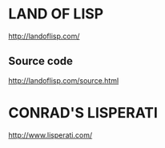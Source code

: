 # LAND OF LISP #

<http://landoflisp.com/>

## Source code ##

<http://landoflisp.com/source.html>

# CONRAD'S LISPERATI #

<http://www.lisperati.com/>
